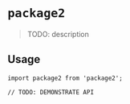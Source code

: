 # `package2`

> TODO: description

## Usage

```
import package2 from 'package2';

// TODO: DEMONSTRATE API
```
